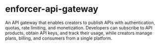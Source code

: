 # enforcer-api-gateway
An API gateway that enables creators to publish APIs with authentication, quotas, rate limiting, and monetization. Developers can subscribe to API products, obtain API keys, and track their usage, while creators manage plans, billing, and consumers from a single platform.
